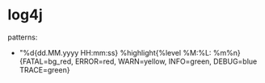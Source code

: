# log4j
patterns:  
- "%d{dd.MM.yyyy HH:mm:ss}  %highlight{%level %M:%L: %m%n}{FATAL=bg_red, ERROR=red, WARN=yellow, INFO=green, DEBUG=blue TRACE=green}
